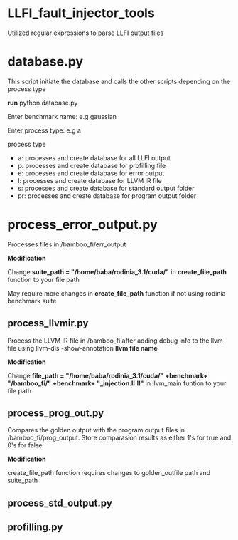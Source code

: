 # LLFI_fault_injector_tools
Utilized regular expressions to parse LLFI output files

# database.py

This script initiate the database and calls the other scripts depending on the process type

**run** python database.py

Enter benchmark name: e.g gaussian

Enter process type: e.g a

process type

- a: processes and create database for all LLFI output
- p: processes and create database for profilling file
- e: processes and create database for error output
- l: processes and create database for LLVM IR file
- s: processes and create database for standard output folder
- pr: processes and create database for program output folder


# process_error_output.py

Processes files in /bamboo_fi/err_output

**Modification** 

Change **suite_path = "/home/baba/rodinia_3.1/cuda/"** in **create_file_path**  function to your file path

May require more changes in **create_file_path** function if not using rodinia benchmark suite

## process_llvmir.py

Process the LLVM IR file in /bamboo_fi after adding debug info to the llvm file using llvm-dis -show-annotation **llvm file name**

**Modification** 

 Change **file_path = "/home/baba/rodinia_3.1/cuda/" +benchmark+ "/bamboo_fi/" +benchmark+ "_injection.ll.ll"** in llvm_main funtion to your file path

## process_prog_out.py
Compares the golden output with the program output files in /bamboo_fi/prog_output. Store comparasion results as either 1's for true and 0's for false

**Modification** 

create_file_path function requires changes to golden_outfile path and suite_path

 
## process_std_output.py

## profilling.py
